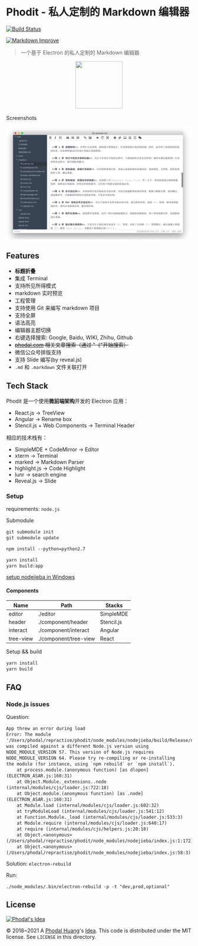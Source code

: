 # Phodit - 私人定制的 Markdown 编辑器

[![Build Status](https://travis-ci.org/phodal/phodit.svg?branch=master)](https://travis-ci.org/phodal/phodit)

[![Markdown Improve](https://img.shields.io/badge/markdown--improve-Phodal-blue.svg)](https://github.com/phodal/markdown-improve)

> 一个基于 Electron 的私人定制的 Markdown 编辑器

<p align="center">
  <img width="128" height="128" src="./assets/imgs/icons/png/256x256.png">
</p> 

Screenshots

![Screenshots](./docs/phodit.jpg)

Features
---

 - **标题折叠**
 - 集成 Terminal 
 - 支持所见所得模式
 - markdown 实时预览
 - 工程管理
 - 支持使用 Git 来编写 markdown 项目
 - 支持全屏
 - 语法高亮
 - 编辑器主题切换
 - 右键选择搜索: Google, Baidu, WIKI, Zhihu, Github
 - ~~[phodal.com](https://www.phodal.com) 相关文章搜索（通过 "《"开始搜索）~~
 - 微信公众号排版支持
 - 支持 Slide 编写(by reveal.js)
 - `.md` 和 `.markdown` 文件关联打开
 
Tech Stack
---

Phodit 是一个使用**微前端架构**开发的 Electron 应用：

 - React.js -> TreeView
 - Angular -> Rename box
 - Stencil.js + Web Components -> Terminal Header
 
相应的技术栈有：
 
 - SimpleMDE + CodeMirror -> Editor
 - xterm -> Terminal
 - marked -> Markdown Parser
 - highlight.js -> Code Highlight
 - lunr -> search engine 
 - Reveal.js -> Slide

### Setup

requirements: ``node.js``

Submodule 

```
git submodule init
git submodule update
```

```
npm install --python=python2.7
```

```
yarn install 
yarn build:app
```

[setup nodejieba in Windows](https://github.com/yanyiwu/nodejieba)

#### Components

Name       |    Path                | Stacks 
-----------|------------------------|--------
 editor    |  ./editor              | SimpleMDE
 header    |  ./component/header    | Stencil.js
 interact  |  ./component/interact   | Angular
 tree-view |  ./component/tree-view | React

Setup && build

```
yarn install
yarn build
```

## FAQ

### Node.js issues

Question:

```
App threw an error during load
Error: The module '/Users/phodal/repractise/phodit/node_modules/nodejieba/build/Release/nodejieba.node'
was compiled against a different Node.js version using
NODE_MODULE_VERSION 57. This version of Node.js requires
NODE_MODULE_VERSION 64. Please try re-compiling or re-installing
the module (for instance, using `npm rebuild` or `npm install`).
    at process.module.(anonymous function) [as dlopen] (ELECTRON_ASAR.js:160:31)
    at Object.Module._extensions..node (internal/modules/cjs/loader.js:722:18)
    at Object.module.(anonymous function) [as .node] (ELECTRON_ASAR.js:160:31)
    at Module.load (internal/modules/cjs/loader.js:602:32)
    at tryModuleLoad (internal/modules/cjs/loader.js:541:12)
    at Function.Module._load (internal/modules/cjs/loader.js:533:3)
    at Module.require (internal/modules/cjs/loader.js:640:17)
    at require (internal/modules/cjs/helpers.js:20:18)
    at Object.<anonymous> (/Users/phodal/repractise/phodit/node_modules/nodejieba/index.js:1:172)
    at Object.<anonymous> (/Users/phodal/repractise/phodit/node_modules/nodejieba/index.js:58:3)
```

Solution: ``electron-rebuild``

Run:

```
./node_modules/.bin/electron-rebuild -p -t "dev,prod,optional"
```


## License

[![Phodal's Idea](https://brand.phodal.com/shields/idea-small.svg)](https://ideas.phodal.com/)

© 2018~2021 A [Phodal Huang](https://www.phodal.com)'s [Idea](https://github.com/phodal/ideas).  This code is distributed under the MIT license. See `LICENSE` in this directory.
